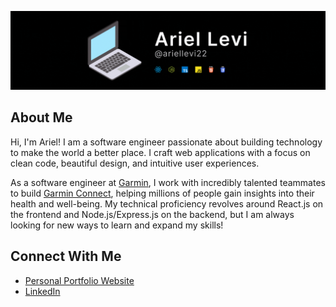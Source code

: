 ![Ariel Levi](/assets/banner.gif)

## About Me

Hi, I'm Ariel! I am a software engineer passionate about building technology to make the world a better place. I craft web applications with a focus on clean code, beautiful design, and intuitive user experiences.

As a software engineer at [Garmin](https://www.garmin.com/company/about-garmin/), I work with incredibly talented teammates to build [Garmin Connect](https://connect.garmin.com/), helping millions of people gain insights into their health and well-being. My technical proficiency revolves around React.js on the frontend and Node.js/Express.js on the backend, but I am always looking for new ways to learn and expand my skills!

## Connect With Me

-   [Personal Portfolio Website](https://ariellevi22.github.io/)
-   [LinkedIn](https://www.linkedin.com/in/ariel-levi/)
